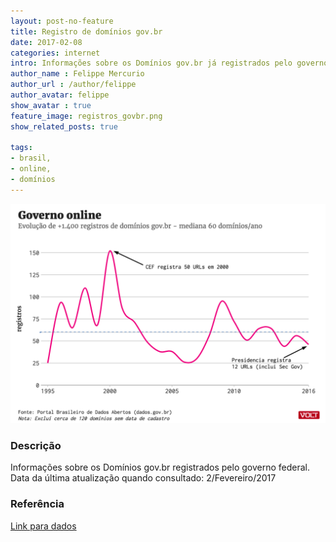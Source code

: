 ```yaml
---
layout: post-no-feature
title: Registro de domínios gov.br
date: 2017-02-08
categories: internet
intro: Informações sobre os Domínios gov.br já registrados pelo governo federal
author_name : Felippe Mercurio
author_url : /author/felippe
author_avatar: felippe
show_avatar : true
feature_image: registros_govbr.png
show_related_posts: true

tags:
- brasil,
- online,
- domínios
---
```



![Grafico registros gov.br](/graf/registros_govbr.png)


### Descrição
Informações sobre os Domínios gov.br registrados pelo governo federal. Data da última atualização quando consultado:	2/Fevereiro/2017


### Referência

[Link para dados](http://dados.gov.br/dataset/dominios-gov-br/resource/197a0106-c93b-42fc-bb4e-c3095baee1a0)
